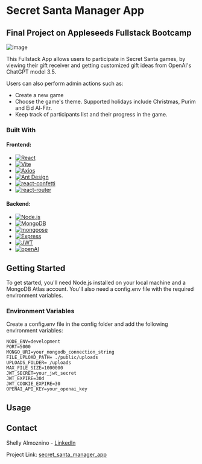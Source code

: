 # Secret Santa Manager App
## Final Project on Appleseeds Fullstack Bootcamp

![image](https://user-images.githubusercontent.com/33236921/232438780-747cd954-589c-4299-9ea8-7c0c32f7f40f.png)

This Fullstack App allows users to participate in Secret Santa games, by viewing their gift receiver and getting customized gift ideas from OpenAI's ChatGPT model 3.5.

Users can also perform admin actions such as:
* Create a new game
* Choose the game's theme. Supported holidays include Christmas, Purim and Eid Al-Fitr.
* Keep track of participants list and their progress in the game.


### Built With
#### Frontend:
* [![React][React.js]][React-url]
* [![Vite][Vite]][Vite-url]
* [![Axios][Axios]][Axios-url]
* [![Ant Design][Ant Design]][Antd-url]
* [![react-confetti][react-confetti]][react-confetti-url]
* [![react-router][react-router]][react-router-url]

#### Backend:
* [![Node.js][Node.js]][Node-url]
* [![MongoDB][MongoDB]][MongoDB-url]
* [![mongoose][mongoose]][mongoose-url]
* [![Express][express]][express-url]
* [![JWT][jwt]][jwt-url]
* [![openAI][openAI]][openAI-url]

<!-- GETTING STARTED -->
## Getting Started
To get started, you'll need Node.js installed on your local machine and a MongoDB Atlas account. You'll also need a config.env file with the required environment variables.

### Environment Variables
Create a config.env file in the config folder and add the following environment variables:

```
NODE_ENV=development
PORT=5000
MONGO_URI=your_mongodb_connection_string
FILE_UPLOAD_PATH= ./public/uploads
UPLOADS_FOLDER= /uploads
MAX_FILE_SIZE=1000000
JWT_SECRET=your_jwt_secret
JWT_EXPIRE=30d
JWT_COOKIE_EXPIRE=30
OPENAI_API_KEY=your_openai_key
```

<!-- USAGE EXAMPLES -->
## Usage





<!-- CONTACT -->
## Contact

Shelly Almoznino - [LinkedIn]([https://twitter.com/your_username](https://www.linkedin.com/in/shelly-almoznino/)) 

Project Link: [secret_santa_manager_app](https://github.com/shellyalmo/secret_santa_manager_app)




<!-- MARKDOWN LINKS & IMAGES -->
<!-- https://www.markdownguide.org/basic-syntax/#reference-style-links -->

[React.js]: https://img.shields.io/badge/React-20232A?style=for-the-badge&logo=react&logoColor=61DAFB
[React-url]: https://reactjs.org/
[Node.js]: https://img.shields.io/badge/Node.js-43853D?style=for-the-badge&logo=node.js&logoColor=white
[Node-url]: https://nodejs.org/en
[Vite]: https://img.shields.io/badge/Vite-B73BFE?style=for-the-badge&logo=vite&logoColor=FFD62E
[Vite-url]: https://vitejs.dev/
[Axios]: https://img.shields.io/badge/Axios-5A29E4?logo=axios&logoColor=fff&style=for-the-badge
[Axios-url]: https://axios-http.com/docs/intro
[Ant Design]: https://img.shields.io/badge/Ant%20Design-0170FE?logo=antdesign&logoColor=fff&style=for-the-badge
[Antd-url]: https://ant.design/
[react-confetti]: https://img.shields.io/badge/react-confetti-100000?style=for-the-badge&logo=react-confetti&logoColor=D32B2B&labelColor=FFF700&color=C117CD
[react-confetti-url]: https://github.com/alampros/react-confetti#readme
[react-router]: https://img.shields.io/badge/React%20Router-CA4245?logo=reactrouter&logoColor=fff&style=for-the-badge
[react-router-url]: https://reactrouter.com/en/main
[MongoDB]: 	https://img.shields.io/badge/MongoDB-4EA94B?style=for-the-badge&logo=mongodb&logoColor=white
[MongoDB-url]: https://www.mongodb.com/
[mongoose]: 	https://img.shields.io/badge/mongoose-100000?style=for-the-badge&logo=mongoose&logoColor=D32B2B&labelColor=FFF700&color=B30404
[mongoose-url]: https://mongoosejs.com/
[express]: 		https://img.shields.io/badge/Express.js-000000?style=for-the-badge&logo=express&logoColor=white
[express-url]: https://expressjs.com/
[jwt]: 	https://img.shields.io/badge/JSON%20Web%20Tokens-000?logo=jsonwebtokens&logoColor=fff&style=for-the-badge
[jwt-url]: https://jwt.io/
[openAI]: 	https://img.shields.io/badge/OpenAI-412991?logo=openai&logoColor=fff&style=for-the-badge
[openAI-url]: https://openai.com/
